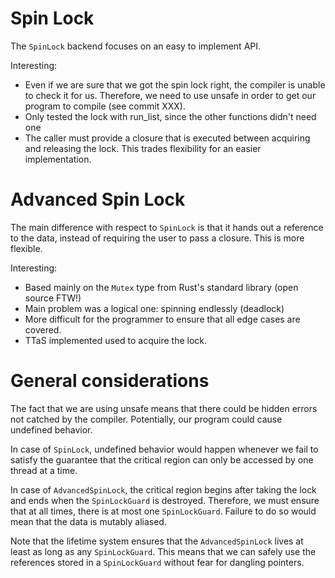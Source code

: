 # Spin Lock

The `SpinLock` backend focuses on an easy to implement API.

Interesting:
* Even if we are sure that we got the spin lock right, the compiler is unable
to check it for us. Therefore, we need to use unsafe in order to get our program
to compile (see commit XXX).
* Only tested the lock with run_list, since the other functions didn't need one
* The caller must provide a closure that is executed between acquiring and releasing
the lock. This trades flexibility for an easier implementation.

# Advanced Spin Lock

The main difference with respect to `SpinLock` is that it hands out a reference
to the data, instead of requiring the user to pass a closure. This is more flexible.

Interesting:
* Based mainly on the `Mutex` type from Rust's standard library (open source FTW!)
* Main problem was a logical one: spinning endlessly (deadlock)
* More difficult for the programmer to ensure that all edge cases are covered.
* TTaS implemented used to acquire the lock.

# General considerations

The fact that we are using unsafe means that there could be hidden errors not
catched by the compiler. Potentially, our program could cause undefined behavior.

In case of `SpinLock`, undefined behavior would happen whenever we fail to satisfy
the guarantee that the critical region can only be accessed by one thread at a time.

In case of `AdvancedSpinLock`, the critical region begins after taking the lock and
ends when the `SpinLockGuard` is destroyed. Therefore, we must ensure that at all times,
there is at most one `SpinLockGuard`. Failure to do so would mean that the data is mutably
aliased.

Note that the lifetime system ensures that the `AdvancedSpinLock` lives at least as long
as any `SpinLockGuard`. This means that we can safely use the references stored in a
`SpinLockGuard` without fear for dangling pointers.
